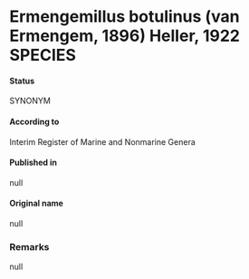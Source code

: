# Ermengemillus botulinus (van Ermengem, 1896) Heller, 1922 SPECIES

#### Status
SYNONYM

#### According to
Interim Register of Marine and Nonmarine Genera

#### Published in
null

#### Original name
null

### Remarks
null